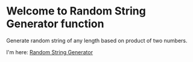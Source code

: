 # Welcome to Random String Generator function

Generate random string of any length based on product of two numbers.

I'm here: <a href="https://iamajeeth.github.io/random-string-generator/" title="Random String Generator" target="_blank">Random String Generator</a>
